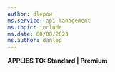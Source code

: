 ```yaml
---
author: dlepow
ms.service: api-management
ms.topic: include
ms.date: 08/08/2023
ms.author: danlep
---
```


**APPLIES TO: Standard | Premium**